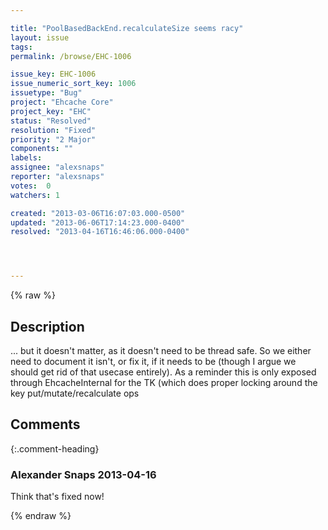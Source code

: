 ```yaml
---

title: "PoolBasedBackEnd.recalculateSize seems racy"
layout: issue
tags: 
permalink: /browse/EHC-1006

issue_key: EHC-1006
issue_numeric_sort_key: 1006
issuetype: "Bug"
project: "Ehcache Core"
project_key: "EHC"
status: "Resolved"
resolution: "Fixed"
priority: "2 Major"
components: ""
labels: 
assignee: "alexsnaps"
reporter: "alexsnaps"
votes:  0
watchers: 1

created: "2013-03-06T16:07:03.000-0500"
updated: "2013-06-06T17:14:23.000-0400"
resolved: "2013-04-16T16:46:06.000-0400"




---
```


{% raw %}

## Description

<div markdown="1" class="description">

... but it doesn't matter, as it doesn't need to be thread safe.
So we either need to document it isn't, or fix it, if it needs to be (though I argue we should get rid of that usecase entirely).
As a reminder this is only exposed through EhcacheInternal for the TK (which does proper locking around the key put/mutate/recalculate ops

</div>

## Comments


{:.comment-heading}
### **Alexander Snaps** <span class="date">2013-04-16</span>

<div markdown="1" class="comment">

Think that's fixed now!

</div>



{% endraw %}
